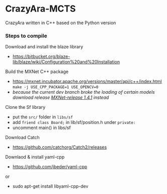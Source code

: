 # CrazyAra-MCTS
CrazyAra written in C++ based on the Python version


### Steps to compile

Download and install the blaze library
* https://bitbucket.org/blaze-lib/blaze/wiki/Configuration%20and%20Installation

Build the MXNet C++ package
* https://mxnet.incubator.apache.org/versions/master/api/c++/index.html
```make -j USE_CPP_PACKAGE=1 USE_OPENCV=0```
* _because the current dev branch broke the loading of certain models download release [MXNet-release 1.4.1](https://github.com/apache/incubator-mxnet/releases) instead_


Clone the Sf library
* put the `src/` folder in `libs/sf`
* add `friend class Board;` in lib/sf/position.h under `private:`
* uncomment main() in libs/sf

Download Catch
* https://github.com/catchorg/Catch2/releases

Downlaod & install yaml-cpp 
* https://github.com/jbeder/yaml-cpp

or 
* sudo apt-get install libyaml-cpp-dev
